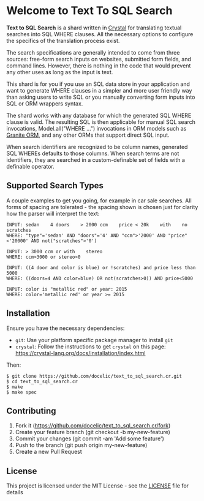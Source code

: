 # Welcome to Text To SQL Search

**Text to SQL Search** is a shard written in [Crystal](http://www.crystal-lang.org) for translating textual searches into SQL WHERE clauses. All the necessary options to configure the specifics of the translation process exist.

The search specifications are generally intended to come from three sources: free-form search inputs on websites, submitted form fields, and command lines. However, there is nothing in the code that would prevent any other uses as long as the input is text.

This shard is for you if you use an SQL data store in your application and want to generate WHERE clauses in a simpler and more user friendly way than asking users to write SQL or you manually converting form inputs into SQL or ORM wrappers syntax.

The shard works with any database for which the generated SQL WHERE clause is valid. The resulting SQL is then applicable for manual SQL search invocations, Model.all("WHERE ...") invocations in ORM models such as [Granite ORM](https://github.com/docelic/granite-orm/), and any other ORMs that support direct SQL input.

When search identifiers are recognized to be column names, generated SQL WHEREs defaults to those columns. When search terms are not identifiers, they are searched in a custom-definable set of fields with a definable operator.

## Supported Search Types

A couple examples to get you going, for example in car sale searches. All forms of spacing are tolerated - the spacing shown is chosen just for clarity how the parser will interpret the text:

```text_to_sql_search
INPUT: sedan    4 doors    > 2000 ccm    price < 20k    with    no    scratches
WHERE: "type"='sedan' AND "doors"='4' AND "ccm">'2000' AND "price"<'20000' AND not("scratches">'0')

INPUT: > 3000 ccm or with    stereo
WHERE: ccm>3000 or stereo>0

INPUT: ((4 door and color is blue) or !scratches) and price less than 5000
WHERE: ((doors=4 AND color=blue) OR not(scratches>0)) AND price<5000

INPUT: color is "metallic red" or year: 2015
WHERE: color='metallic red' or year >= 2015
```

## Installation

Ensure you have the necessary dependencies:

- `git`: Use your platform specific package manager to install `git`
- `crystal`: Follow the instructions to get `crystal` on this page: <https://crystal-lang.org/docs/installation/index.html>

Then:

```shellsession
$ git clone https://github.com/docelic/text_to_sql_search.cr.git
$ cd text_to_sql_search.cr
$ make
$ make spec
```

## Contributing

1. Fork it (https://github.com/docelic/text_to_sql_search.cr/fork)
2. Create your feature branch (git checkout -b my-new-feature)
3. Commit your changes (git commit -am 'Add some feature')
4. Push to the branch (git push origin my-new-feature)
5. Create a new Pull Request

## License

This project is licensed under the MIT License - see the [LICENSE](LICENSE) file for details
